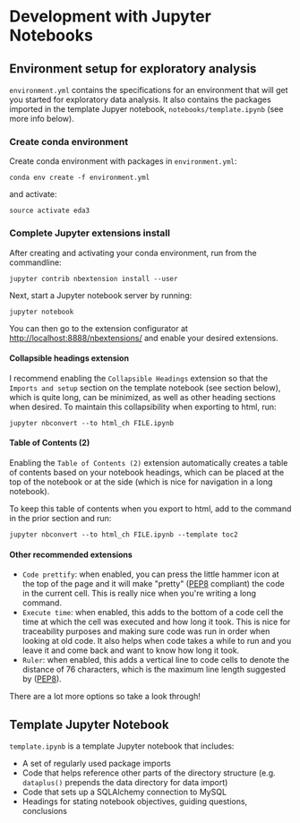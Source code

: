 # Development with Jupyter Notebooks 

## Environment setup for exploratory analysis

`environment.yml` contains the specifications for an environment that will get you started for exploratory data analysis. 
It also contains the packages imported in the template Jupyer notebook, `notebooks/template.ipynb` (see more info below).  

### Create conda environment 
Create conda environment with packages in `environment.yml`: 

`conda env create -f environment.yml`

and activate:

`source activate eda3`

### Complete Jupyter extensions install
After creating and activating your conda environment, run from the commandline:

`jupyter contrib nbextension install --user`

Next, start a Jupyter notebook server by running: 

`jupyter notebook`

You can then go to the extension configurator at [http://localhost:8888/nbextensions/](http://localhost:8888/nbextensions/) and enable your desired extensions. 

#### Collapsible headings extension
I recommend enabling the `Collapsible Headings` extension so that the `Imports and setup` section on the template notebook (see section below), which is quite long, can be minimized, as well as other heading sections when desired. To maintain this collapsibility when exporting to html, run:

`jupyter nbconvert --to html_ch FILE.ipynb`

#### Table of Contents (2)
Enabling the `Table of Contents (2)` extension automatically creates a table of contents based on your notebook headings, which can be placed at the top of the notebook or at the side (which is nice for navigation in a long notebook).

To keep this table of contents when you export to html, add to the command in the prior section and run: 

`jupyter nbconvert --to html_ch FILE.ipynb --template toc2`

#### Other recommended extensions
* `Code prettify`: when enabled, you can press the little hammer icon at the top of the page and it will make "pretty" ([PEP8](https://www.python.org/dev/peps/pep-0008/) compliant) the code in the current cell. This is really nice when you're writing a long command. 
* `Execute time`: when enabled, this adds to the bottom of a code cell the time at which the cell was executed and how long it took. This is nice for traceability purposes and making sure code was run in order when looking at old code. It also helps when code takes a while to run and you leave it and come back and want to know how long it took. 
* `Ruler`: when enabled, this adds a vertical line to code cells to denote the distance of 76 characters, which is the maximum line length suggested by ([PEP8](https://www.python.org/dev/peps/pep-0008/)).

There are a lot more options so take a look through! 

## Template Jupyter Notebook 
`template.ipynb` is a template Jupyter notebook that includes:
 * A set of regularly used package imports 
 * Code that helps reference other parts of the directory structure (e.g. `dataplus()` prepends the data directory for data import)
 * Code that sets up a SQLAlchemy connection to MySQL 
 * Headings for stating notebook objectives, guiding questions, conclusions 